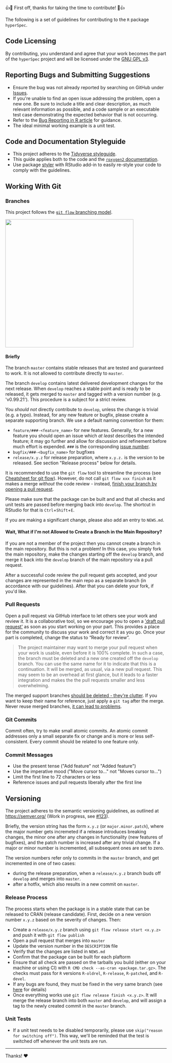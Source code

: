 :+1::tada: First off, thanks for taking the time to contribute! :tada::+1:

The following is a set of guidelines for contributing to the `R` package `hyperSpec`.

## Code Licensing

By contributing, you understand and agree that your work becomes the part of the `hyperSpec` project and will be licensed under the [GNU GPL v3](https://github.com/cbeleites/hyperSpec/blob/master/LICENSE).

## Reporting Bugs and Submitting Suggestions

* Ensure the bug was not already reported by searching on GitHub under [Issues](https://github.com/cbeleites/hyperSpec/issues).
* If you're unable to find an open issue addressing the problem, open a new one. Be sure to include a title and clear description, as much relevant information as possible, and a code sample or an executable test case demonstrating the expected behavior that is not occurring.
* Refer to the [Bug Reporting in R article](https://www.r-project.org/bugs.html) for guidance.
* The ideal minimal working example is a unit test.

## Code and Documentation Styleguide

* This project adheres to the [Tidyverse styleguide](https://style.tidyverse.org/).
* This guide applies both to the code and the [`roxygen2` documentation](https://style.tidyverse.org/documentation.html).
* Use package [styler](http://styler.r-lib.org/) with RStudio add-in to easily re-style your code to comply with the guidelines.

## Working With Git

### Branches
This project follows the [`git flow` branching model](https://nvie.com/posts/a-successful-git-branching-model/).

<img src='https://nvie.com/img/git-model@2x.png' width='400px'>

#### Briefly

The branch `master` contains stable releases that are tested and guaranteed to work. It is not allowed to contribute directly to `master`.

The branch `develop` contains latest delivered development changes for the next release. When `develop` reaches a stable point and is ready to be released, it gets merged to `master` and tagged with a version number (e.g. 'v0.99.21'). This procedure is a subject for a strict review.

You *should not* directly contribute to `develop`, unless the change is trivial (e.g. a typo). Instead, for any new feature or bugfix, please create a separate supporting branch. We use a default naming convention for them:

* `feature/###-<feature_name>` for new features. Generally, for a new feature you should open an issue which *at least* describes the intended feature; it may go further and allow for discussion and refinement before much effort is expended.  `###` is the corresponding [issue number](https://github.com/cbeleites/hyperSpec/issues).
* `bugfix/###-<bugfix_name>` for bugfixes
* `release/x.y.z` for release preparation, where `x.y.z.` is the version to be released. See section "Release process" below for details.

It is recommended to use the `git flow` tool to streamline the process (see [Cheatsheet for git flow](https://danielkummer.github.io/git-flow-cheatsheet/)). However, do not call `git flow xxx finish` as it makes a merge *without* the code review - instead, [finish your branch by opening a pull request](https://softwareengineering.stackexchange.com/a/189062/302312).

Please make sure that the package can be built and and that all checks and unit tests are passed before merging back into `develop`. The shortcut in RStudio for that is `Ctrl`+`Shift`+`E`.

If you are making a significant change, please also add an entry to `NEWS.md`.

#### Wait, What if I'm not Allowed to Create a Branch in the Main Repository?

If you are not a member of the project then you cannot create a branch in the main repository. But this is not a problem! In this case, you simply fork the main repository, make the changes starting off the `develop` branch, and merge it back into the `develop` branch of the main repository via a pull request.

After a successful code review the pull request gets accepted, and your changes are represented in the main repo as a separate branch (in accordance with our guidelines). After that you can delete your fork, if you'd like.

### Pull Requests

Open a pull request via GitHub interface to let others see your work and review it. It is a collaborative tool, so we encourage you to open a ['draft pull request'](https://github.blog/2019-02-14-introducing-draft-pull-requests/) as soon as you start working on your part. This provides a place for the community to discuss your work and correct it as you go. Once your part is completed, change the status to “Ready for review”.

> The project maintainer may want to merge your pull request when your work is usable, even before it is 100% complete. In such a case, the branch must be deleted and a new one created off the `develop` branch. You can use the same name for it to indicate that this is a continuation. It will be merged, as usual, via a new pull request. This may seem to be an overhead at first glance, but it leads to a faster integration and makes the the pull requests smaller and less overwhelming.

The merged support branches [should be deleted - they're clutter](https://ardalis.com/why-delete-old-git-branches). If you want to keep their name for reference, just apply a `git tag` after the merge. Never reuse merged branches, [it can lead to problems](https://stackoverflow.com/a/29319178).


### Git Commits

Commit often, try to make small atomic commits. An atomic commit addresses only a small separate fix or change and is more or less self-consistent. Every commit should be related to one feature only.

### Commit Messages

* Use the present tense ("Add feature" not "Added feature")
* Use the imperative mood ("Move cursor to..." not "Moves cursor to...")
* Limit the first line to 72 characters or less
* Reference issues and pull requests liberally after the first line

## Versioning

The project adheres to the semantic versioning guidelines, as outlined at https://semver.org/ (Work in progress, see [#123](https://github.com/cbeleites/hyperSpec/issues/123)).

Briefly, the version string has the form `x.y.z` (or `major.minor.patch`), where the major number gets incremeted if a release introduces breaking changes, the minor one after any changes in functionality (new features of bugfixes), and the patch number is increased after any trivial change. If a major or minor number is incremented, all subsequent ones are set to zero.

The version numbers refer only to commits in the `master` branch, and get incremented in one of two cases: 
* during the release preparation, when a `release/x.y.z` branch buds off `develop` and merges into `master`.
* after a hotfix, which also results in a new commit on `master`.

### Release Process
The process starts when the package is in a stable state that can be released to CRAN (release candidate). First, decide on a new version number `x.y.z` based on the severity of changes. Then:

* Create a `release/x.y.z` branch using `git flow release start <x.y.z>` and push it with `git flow publish`
* Open a pull request that merges into `master`
* Update the version number in the `DESCRIPTION` file
* Verify that the changes are listed in `NEWS.md`
* Confirm that the package can be built for each plaftorm
* Ensure that all check are passed on the tarballs you build (either on your machine or using CI) with `R CMD check --as-cran <package.tar.gz>`. The checks must pass for `R` versions `R-oldrel`, `R-release`, `R-patched`, and `R-devel`.
* If any bugs are found, they must be fixed in the very same branch (see [here](https://stackoverflow.com/a/57507373/6029703) for details)
* Once everything works use `git flow release finish <x.y.z>`. It will merge the release branch into both `master` and `develop`, and will assign a tag to the newly created commit in the `master` branch.

### Unit Tests

* If a unit test needs to be disabled temporarily, please use `skip("reason for switching off")`. 
  This way, we'll be reminded that the test is switched off whenever the unit tests are run.

<hr>

Thanks! :heart:
